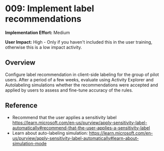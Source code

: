 # 009: Implement label recommendations

**Implementation Effort:** Medium

**User Impact:** High - Only if you haven't included this in the user training, otherwise this is a low impact activity.

## Overview

Configure label recommendation in client-side labeling for the group of pilot users. 
After a period of a few weeks, evaluate using Activity Explorer and Autolabeling simulations whether the recommendations were accepted and applied by users to assess and fine-tune accuracy of the rules.   

## Reference

* Recommend that the user applies a sensitivity label https://learn.microsoft.com/en-us/purview/apply-sensitivity-label-automatically#recommend-that-the-user-applies-a-sensitivity-label
* Learn about auto-labeling simulation: https://learn.microsoft.com/en-us/purview/apply-sensitivity-label-automatically#learn-about-simulation-mode


